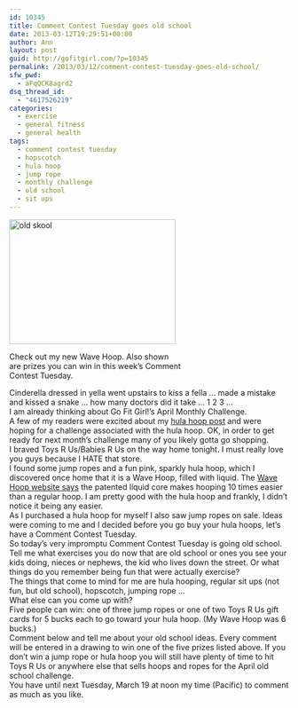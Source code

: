 ```yaml
---
id: 10345
title: Comment Contest Tuesday goes old school
date: 2013-03-12T19:29:51+00:00
author: Ann
layout: post
guid: http://gofitgirl.com/?p=10345
permalink: /2013/03/12/comment-contest-tuesday-goes-old-school/
sfw_pwd:
  - aFqQCK8agrd2
dsq_thread_id:
  - "4617526219"
categories:
  - exercise
  - general fitness
  - general health
tags:
  - comment contest tuesday
  - hopscotch
  - hula hoop
  - jump rope
  - monthly challenge
  - old school
  - sit ups
---
```

<div id="attachment_10346" style="width: 310px" class="wp-caption alignleft">
  <a href="http://gofitgirl.com/?attachment_id=10346" rel="attachment wp-att-10346"><img class="size-medium wp-image-10346" alt="old skool" src="http://gofitgirl.com/wp-content/uploads/2013/03/old-skool-300x225.jpg" width="300" height="225" /></a>
  
  <p class="wp-caption-text">
    Check out my new Wave Hoop. Also shown are prizes you can win in this week&#8217;s Comment Contest Tuesday. 
  </p>
</div>

  
Cinderella dressed in yella went upstairs to kiss a fella &#8230; made a mistake and kissed a snake &#8230; how many doctors did it take &#8230; 1 2 3 &#8230;  
I am already thinking about Go Fit Girl!&#8217;s April Monthly Challenge.  
A few of my readers were excited about my [hula hoop post](http://gofitgirl.com/?p=10238) and were hoping for a challenge associated with the hula hoop. OK, in order to get ready for next month&#8217;s challenge many of you likely gotta go shopping.  
I braved Toys R Us/Babies R Us on the way home tonight. I must really love you guys because I HATE that store.  
I found some jump ropes and a fun pink, sparkly hula hoop, which I discovered once home that it is a Wave Hoop, filled with liquid. The [Wave Hoop website says](http://www.mauitoys.com/wave-hoop) the patented liquid core makes hooping 10 times easier than a regular hoop. I am pretty good with the hula hoop and frankly, I didn&#8217;t notice it being any easier.  
As I purchased a hula hoop for myself I also saw jump ropes on sale. Ideas were coming to me and I decided before you go buy your hula hoops, let&#8217;s have a Comment Contest Tuesday.  
So today&#8217;s very impromptu Comment Contest Tuesday is going old school.  
Tell me what exercises you do now that are old school or ones you see your kids doing, nieces or nephews, the kid who lives down the street. Or what things do you remember being fun that were actually exercise?  
The things that come to mind for me are hula hooping, regular sit ups (not fun, but old school), hopscotch, jumping rope &#8230;  
What else can you come up with?  
Five people can win: one of three jump ropes or one of two Toys R Us gift cards for 5 bucks each to go toward your hula hoop. (My Wave Hoop was 6 bucks.)  
Comment below and tell me about your old school ideas. Every comment will be entered in a drawing to win one of the five prizes listed above. If you don&#8217;t win a jump rope or hula hoop you will still have plenty of time to hit Toys R Us or anywhere else that sells hoops and ropes for the April old school challenge.  
You have until next Tuesday, March 19 at noon my time (Pacific) to comment as much as you like.